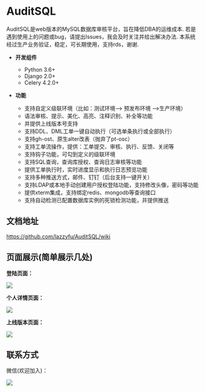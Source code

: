 # AuditSQL

AuditSQL是web版本的MySQL数据库审核平台，旨在降低DBA的运维成本.
若是遇到使用上的问题或bug，请提出Issues，我会及时关注并给出解决办法.
本系统经过生产业务验证，稳定，可长期使用，支持rds，谢谢.

- __开发组件__
   * Python 3.6+
   * Django 2.0+
   * Celery 4.2.0+

- __功能__
   - 支持自定义级联环境（比如：测试环境--> 预发布环境 -->生产环境）
   - 语法审核、提示、美化、高亮、注释识别、补全等功能
   - 并提供上线版本号支持
   - 支持DDL、DML工单一键自动执行（可选单条执行或全部执行）
   - 支持gh-ost、原生alter改表（抛弃了pt-osc）
   - 支持工单流操作，提供：工单提交、审核、执行、反馈、关闭等
   - 支持钩子功能，可勾到定义的级联环境
   - 支持SQL查询，查询库授权、查询日志审核等功能
   - 提供工单执行时，实时进度显示和执行日志预览功能
   - 支持多种推送方式，邮件、钉钉（后台支持一键开关）
   - 支持LDAP或本地手动创建用户授权登陆功能，支持修改头像，密码等功能
   - 提供xterm集成，支持绑定redis、mongodb等查询接口
   - 支持自动检测已配置数据库实例的死锁检测功能，并提供推送




## 文档地址
https://github.com/lazzyfu/AuditSQL/wiki


## 页面展示(简单展示几处)

**登陆页面：**

![](https://github.com/lazzyfu/AuditSQL/blob/master/media/png/login.png)

**个人详情页面：**

![](https://github.com/lazzyfu/AuditSQL/blob/master/media/png/profile.png)

**上线版本页面：**

![](https://github.com/lazzyfu/AuditSQL/blob/master/media/png/version.png)


## 联系方式

微信(欢迎加入)：

![](https://github.com/lazzyfu/AuditSQL/blob/master/media/png/wx.JPG)